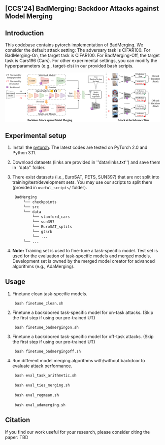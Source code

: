 ## [CCS'24] BadMerging: Backdoor Attacks against Model Merging

## Introduction

This codebase contains pytorch implementation of BadMerging. We consider the default attack setting: The adversary task is CIFAR100. For BadMerging-On, the target task is CIFAR100. For BadMerging-Off, the target task is Cars196 (Cars). For other experimental settings, you can modify the hyperparameters (e.g., target-cls) in our provided bash scripts.

![img](./asset/framework.png)

## Experimental setup

1. Install the [pytorch](https://pytorch.org/). The latest codes are tested on PyTorch 2.0 and Python 3.11.

2. Download datasets (links are provided in ''data/links.txt'') and save them in ''data'' folder. 

3. There exist datasets (i.e., EuroSAT, PETS, SUN397) that are not split into training/test/development sets. You may use our scripts to split them (provided in `useful_scripts/` folder).

        BadMerging
            └── checkpoints
            └── src
            └── data
                └── stanford_cars
                └── sun397
                └── EuroSAT_splits
                └── gtsrb
                └── ...
            └── ...

4. **Note:** Training set is used to fine-tune a task-specific model. Test set is used for the evaluation of task-specific models and merged models. Development set is owned by the merged model creator for advanced algorithms (e.g., AdaMerging).

## Usage

1. Finetune clean task-specific models.
        
        bash finetune_clean.sh

2. Finetune a backdoored task-specific model for on-task attacks. (Skip the first step if using our pre-trained UT)
    
        bash finetune_badmergingon.sh

3. Finetune a backdoored task-specific model for off-task attacks. (Skip the first step if using our pre-trained UT)
    
        bash finetune_badmergingoff.sh

4. Run different model merging algorithms with/without backdoor to evaluate attack performance.
    
        bash eval_task_arithmetic.sh

        bash eval_ties_merging.sh

        bash eval_regmean.sh

        bash eval_adamerging.sh

## Citation

If you find our work useful for your research, please consider citing the paper: TBD
